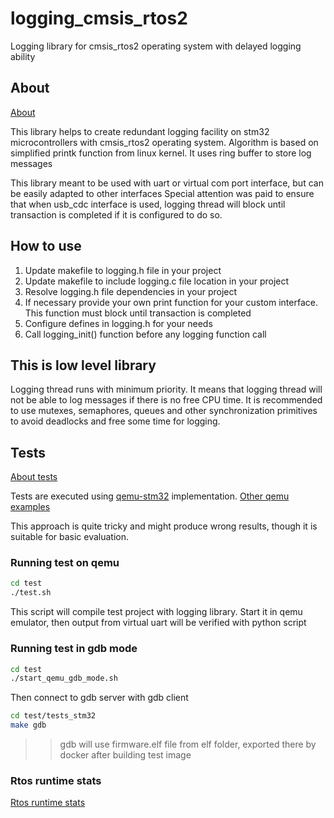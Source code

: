 # logging_cmsis_rtos2

Logging library for cmsis_rtos2 operating system with delayed logging ability

## About

[About](articles/about_lib.md)

This library helps to create redundant logging facility on stm32 microcontrollers with cmsis_rtos2 operating system.
Algorithm is based on simplified printk function from linux kernel. It uses ring buffer to store log messages

This library meant to be used with uart or virtual com port interface, but can be easily adapted to other interfaces
Special attention was paid to ensure that when usb_cdc interface is used, logging thread will block until transaction is completed
if it is configured to do so.

## How to use

1. Update makefile to logging.h file in your project
2. Update makefile to include logging.c file location in your project
3. Resolve logging.h file dependencies in your project
4. If necessary provide your own print function for your custom interface. This function must block until transaction is completed
5. Configure defines in logging.h for your needs
6. Call logging_init() function before any logging function call

## This is low level library

Logging thread runs with minimum priority. It means that logging thread will not be able to log messages if there is no free CPU time.
It is recommended to use mutexes, semaphores, queues and other synchronization primitives to avoid deadlocks and free some time for logging.

## Tests

[About tests](articles/about_test.md)

Tests are executed using [qemu-stm32](https://github.com/beckus/qemu_stm32) implementation. 
[Other qemu examples](https://github.com/beckus/stm32_p103_demos/tree/master)

This approach is quite tricky and might produce wrong results, though it is suitable for basic evaluation. 

### Running test on qemu

```bash
cd test
./test.sh
```

This script will compile test project with logging library. Start it in qemu emulator, then output from virtual uart 
will be verified with python script

### Running test in gdb mode

```bash
cd test
./start_qemu_gdb_mode.sh
```

Then connect to gdb server with gdb client

```bash
cd test/tests_stm32
make gdb
```

>> gdb will use firmware.elf file from elf folder, exported there by docker after building test image

### Rtos runtime stats

[Rtos runtime stats](https://www.freertos.org/Documentation/02-Kernel/02-Kernel-features/08-Run-time-statistics.html)
